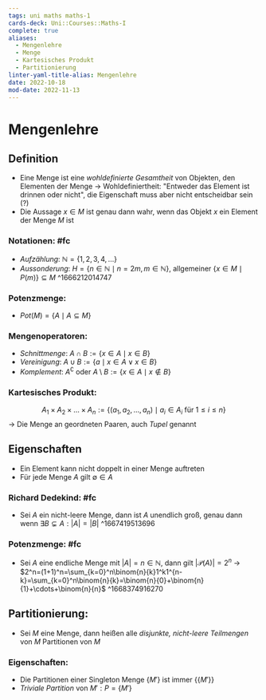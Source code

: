 ```yaml
---
tags: uni maths maths-1
cards-deck: Uni::Courses::Maths-I
complete: true
aliases:
  - Mengenlehre
  - Menge
  - Kartesisches Produkt
  - Partitionierung
linter-yaml-title-alias: Mengenlehre
date: 2022-10-18
mod-date: 2022-11-13
---
```


# Mengenlehre

## Definition
- Eine Menge ist eine *wohldefinierte Gesamtheit* von Objekten, den Elementen der Menge
	-> Wohldefiniertheit: "Entweder das Element ist drinnen oder nicht", die Eigenschaft muss aber nicht entscheidbar sein (?)
- Die Aussage $x\in M$ ist genau dann wahr, wenn das Objekt $x$ ein Element der Menge $M$ ist

### Notationen: #fc
- *Aufzählung*: $\mathbb{N}=\{1,2,3,4,\dots\}$
- *Aussonderung*: $H=\{n\in\mathbb{N}\mid n=2m,m\in\mathbb{N}\}$, allgemeiner $\{x\in M\mid P(m)\}\subseteq M$
^1666212014747

### Potenzmenge:
- $Pot(M)=\{A\mid A\subseteq M\}$

### Mengenoperatoren:
- *Schnittmenge*: $A\cap B:=\{x\in A\mid x\in B\}$
- *Vereinigung*: $A\cup B:=\{a\mid x\in A\vee x\in B\}$
- *Komplement*: $A^\complement$ oder $A\setminus B:=\{x\in A\mid x\notin B\}$

### Kartesisches Produkt:
$$A_1\times A_2\times\dots\times A_n:=\{(a_1,a_2,\dots,a_n)\mid a_i\in A_i\text{ für }1\leqslant i\leqslant n\}$$
-> Die Menge an geordneten Paaren, auch *Tupel* genannt

## Eigenschaften
- Ein Element kann nicht doppelt in einer Menge auftreten
- Für jede Menge $A$ gilt $\emptyset\in A$

### Richard Dedekind: #fc
- Sei $A$ ein nicht-leere Menge, dann ist $A$ unendlich groß, genau dann wenn $\exists B\subsetneq A:|A|=|B|$
^1667419513696

### Potenzmenge: #fc
- Sei $A$ eine endliche Menge mit $|A|=n\in\mathbb{N},$ dann gilt $|\mathcal{P}(A)|=2^n$
	-> $2^n=(1+1)^n=\sum_{k=0}^n\binom{n}{k}1^k1^{n-k}=\sum_{k=0}^n\binom{n}{k}=\binom{n}{0}+\binom{n}{1}+\cdots+\binom{n}{n}$
^1668374916270

## Partitionierung:
- Sei $M$ eine Menge, dann heißen alle *disjunkte, nicht-leere Teilmengen* von $M$ Partitionen von $M$

### Eigenschaften:
- Die Partitionen einer Singleton Menge $\{M'\}$ ist immer $\{\{M'\}\}$
- *Triviale Partition* von $M':P=\{M'\}$

